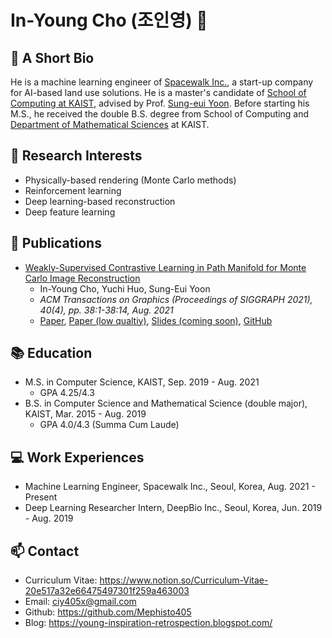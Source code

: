 # In-Young Cho (조인영) 👋

## 🔭 A Short Bio

He is a machine learning engineer of [Spacewalk Inc.](https://www.spacewalk.tech/), a start-up company for AI-based land use solutions. He is a master's candidate of [School of Computing at KAIST](https://cs.kaist.ac.kr/), advised by Prof. [Sung-eui Yoon](https://sgvr.kaist.ac.kr/~sungeui/). Before starting his M.S., he received the double B.S. degree from School of Computing and [Department of Mathematical Sciences](https://mathsci.kaist.ac.kr/home/en/) at KAIST.

## 🌱 Research Interests

- Physically-based rendering (Monte Carlo methods)
- Reinforcement learning
- Deep learning-based reconstruction
- Deep feature learning

## 💬 Publications

- [Weakly-Supervised Contrastive Learning in Path Manifold for Monte Carlo Image Reconstruction](https://www.notion.so/Weakly-Supervised-Contrastive-Learning-in-Path-Manifold-for-Monte-Carlo-Image-Reconstruction-d3f58f37e33b491d8fdaef43814c3a3c)
  - In-Young Cho, Yuchi Huo, Sung-Eui Yoon
  - _ACM Transactions on Graphics (Proceedings of SIGGRAPH 2021), 40(4), pp. 38:1-38:14, Aug. 2021_
  - [Paper](https://sgvr.kaist.ac.kr/wp-content/uploads/2021/05/main.pdf), [Paper (low qualtiy)](https://sgvr.kaist.ac.kr/wp-content/uploads/2021/05/main_low_res.pdf), [Slides (coming soon)](https://sgvr.kaist.ac.kr/), [GitHub](https://github.com/Mephisto405/WCMC-Public)

## :books: Education

- M.S. in Computer Science, KAIST, Sep. 2019 - Aug. 2021
  - GPA 4.25/4.3
- B.S. in Computer Science and Mathematical Science (double major), KAIST, Mar. 2015 - Aug. 2019
  - GPA 4.0/4.3 (Summa Cum Laude)

## :computer: Work Experiences

- Machine Learning Engineer, Spacewalk Inc., Seoul, Korea, Aug. 2021 - Present
- Deep Learning Researcher Intern, DeepBio Inc., Seoul, Korea, Jun. 2019 - Aug. 2019

## 📫 Contact

- Curriculum Vitae: https://www.notion.so/Curriculum-Vitae-20e517a32e66475497301f259a463003
- Email: ciy405x@gmail.com
- Github: https://github.com/Mephisto405
- Blog: https://young-inspiration-retrospection.blogspot.com/

<!--
**Mephisto405/Mephisto405** is a ✨ _special_ ✨ repository because its `README.md` (this file) appears on your GitHub profile.

Here are some ideas to get you started:

- 🔭 I’m currently working on ...
- 🌱 I’m currently learning ...
- 👯 I’m looking to collaborate on ...
- 🤔 I’m looking for help with ...
- 💬 Ask me about ...
- 📫 How to reach me: ...
- 😄 Pronouns: ...
- ⚡ Fun fact: ...
-->

